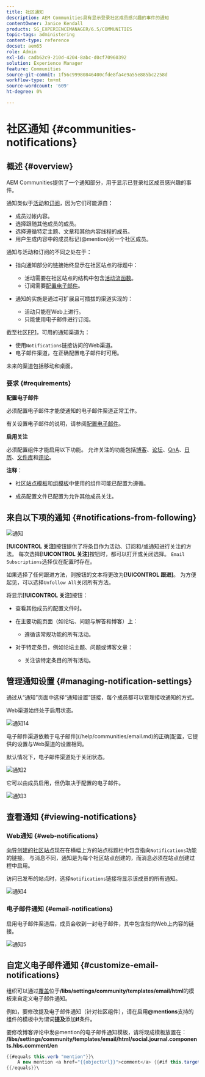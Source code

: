 ```yaml
---
title: 社区通知
description: AEM Communities具有显示登录社区成员感兴趣的事件的通知
contentOwner: Janice Kendall
products: SG_EXPERIENCEMANAGER/6.5/COMMUNITIES
topic-tags: administering
content-type: reference
docset: aem65
role: Admin
exl-id: cadb62c9-210d-4204-8abc-d0cf70960392
solution: Experience Manager
feature: Communities
source-git-commit: 1f56c99980846400cfde8fa4e9a55e885bc2258d
workflow-type: tm+mt
source-wordcount: '609'
ht-degree: 0%

---
```


# 社区通知 {#communities-notifications}

## 概述 {#overview}

AEM Communities提供了一个通知部分，用于显示已登录社区成员感兴趣的事件。

通知类似于[活动](/help/communities/essentials-activities.md)和[订阅](/help/communities/subscriptions.md)，因为它们可能源自：

* 成员过帐内容。
* 选择跟随其他成员的成员。
* 选择遵循特定主题、文章和其他内容线程的成员。
* 用户生成内容中的成员标记(@mention)另一个社区成员。

通知与活动和订阅的不同之处在于：

* 指向通知部分的链接始终显示在社区站点的标题中：

   * 活动需要在社区站点的结构中包含[活动流函数](/help/communities/functions.md#activity-stream-function)。
   * 订阅需要[配置电子邮件](/help/communities/email.md)。

* 通知的实施是通过可扩展且可插拔的渠道实现的：

   * 活动只能在Web上进行。
   * 只能使用电子邮件进行订阅。

截至社区[FP1](/help/communities/deploy-communities.md#latestfeaturepack)，可用的通知渠道为：

* 使用`Notifications`链接访问的Web渠道。
* 电子邮件渠道，在正确配置电子邮件时可用。

未来的渠道包括移动和桌面。

### 要求 {#requirements}

**配置电子邮件**

必须配置电子邮件才能使通知的电子邮件渠道正常工作。

有关设置电子邮件的说明，请参阅[配置电子邮件](/help/communities/analytics.md)。

**启用关注**

必须配置组件才能启用以下功能。 允许关注的功能包括[博客](/help/communities/blog-feature.md)、[论坛](/help/communities/forum.md)、[QnA](/help/communities/working-with-qna.md)、[日历](/help/communities/calendar.md)、[文件库](/help/communities/file-library.md)和[评论](/help/communities/comments.md)。

**注释**：

* 社区[站点模板](/help/communities/sites.md)和[组模板](/help/communities/tools-groups.md)中使用的组件可能已配置为遵循。

* 成员配置文件已配置为允许其他成员关注。

## 来自以下项的通知 {#notifications-from-following}

![通知](assets/notifications.png)

**[!UICONTROL 关注]**&#x200B;按钮提供了将条目作为活动、订阅和/或通知进行关注的方法。 每次选择&#x200B;**[!UICONTROL 关注]**&#x200B;按钮时，都可以打开或关闭选择。 `Email Subscriptions`选择仅在配置时存在。

如果选择了任何跟进方法，则按钮的文本将更改为&#x200B;**[!UICONTROL 跟进]**。 为方便起见，可以选择`Unfollow All`关闭所有方法。

将显示&#x200B;**[!UICONTROL 关注]**&#x200B;按钮：

* 查看其他成员的配置文件时。
* 在主要功能页面（如论坛、问题与解答和博客）上：

   * 遵循该常规功能的所有活动。

* 对于特定条目，例如论坛主题、问题或博客文章：

   * 关注该特定条目的所有活动。

## 管理通知设置 {#managing-notification-settings}

通过从“通知”页面中选择“通知设置”链接，每个成员都可以管理接收通知的方式。

Web渠道始终处于启用状态。

![通知14](assets/notifications1.png)

电子邮件渠道依赖于电子邮件](/help/communities/email.md)的正确[配置，它提供的设置与Web渠道的设置相同。

默认情况下，电子邮件渠道处于关闭状态。

![通知2](assets/notifications2.png)

它可以由成员启用，但仍取决于配置的电子邮件。

![通知3](assets/notifications3.png)

## 查看通知 {#viewing-notifications}

### Web通知 {#web-notifications}

[向导创建的社区站点](/help/communities/sites-console.md)现在在横幅上方的站点标题栏中包含指向`Notifications`功能的链接。 与消息不同，通知是为每个社区站点创建的，而消息必须在站点创建过程中启用。

访问已发布的站点时，选择`Notifications`链接将显示该成员的所有通知。

![通知4](assets/notifications4.png)

### 电子邮件通知 {#email-notifications}

启用电子邮件渠道后，成员会收到一封电子邮件，其中包含指向Web上内容的链接。

![通知5](assets/notifications5.png)

## 自定义电子邮件通知 {#customize-email-notifications}

组织可以通过[覆盖](/help/communities/client-customize.md#overlays)位于&#x200B;**/libs/settings/community/templates/email/html**&#x200B;的模板来自定义电子邮件通知。

例如，要修改提及电子邮件通知（针对社区组件），请在启用&#x200B;**@mentions**&#x200B;支持的组件的模板中为谓词&#x200B;**提及**&#x200B;添加&#x200B;**if**&#x200B;条件。

要修改博客评论中发@mention的电子邮件通知模板，请将现成模板放置在： **/libs/settings/community/templates/email/html/social.journal.components.hbs.comment/en**

```java
{{#equals this.verb "mention"}}\
    A new mention <a href="{{objectUrl}}">comment</a> {{#if this.target.properties.[jcr:title]}}to the article "{{{target.displayName}}}" {{/if}}was added by {{{user.name}}} on {{dateUtil this.published format="EEE, d MMM yyyy HH:mm:ss z"}}.\n \
{{/equals}}\
```
